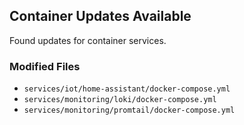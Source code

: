 ## Container Updates Available

Found updates for container services.

### Modified Files
- `services/iot/home-assistant/docker-compose.yml`
- `services/monitoring/loki/docker-compose.yml`
- `services/monitoring/promtail/docker-compose.yml`
